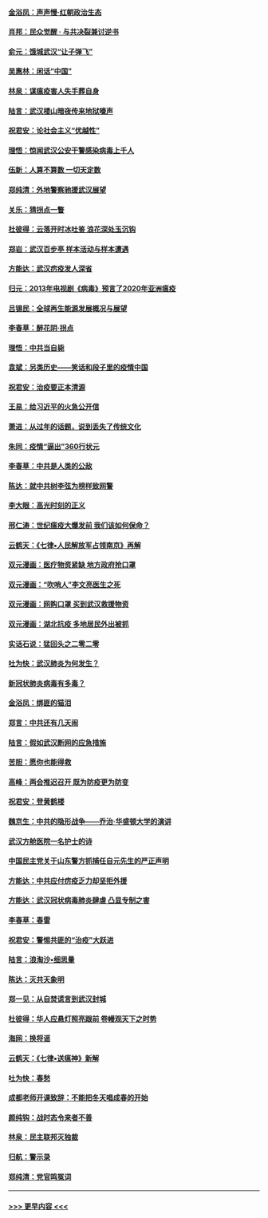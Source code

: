 #### [金浴凤：声声慢‧红朝政治生态](../pages/nsc993/n11899553.md?t=02280002) 
#### [肖邦：民众觉醒 · 与共决裂兼讨逆书](../pages/nsc993/n11898435.md?t=02280002) 
#### [俞元：饿城武汉“让子弹飞”](../pages/nsc993/n11898344.md?t=02280002) 
#### [吴惠林：闲话“中国”](../pages/nsc993/n11898182.md?t=02280002) 
#### [林泉：谋瘟疫害人失手葬自身](../pages/nsc993/n11897892.md?t=02280002) 
#### [陆言：武汉楼山暗夜传来地狱嚎声](../pages/nsc993/n11897033.md?t=02280002) 
#### [祝君安：论社会主义“优越性”](../pages/nsc993/n11897005.md?t=02280002) 
#### [理悟：惊闻武汉公安干警感染病毒上千人](../pages/nsc993/n11896947.md?t=02280002) 
#### [伍新：人算不算数 一切天定数](../pages/nsc993/n11893372.md?t=02280002) 
#### [郑纯清：外地警察驰援武汉展望](../pages/nsc993/n11893115.md?t=02280002) 
#### [关乐：猜拐点一瞥](../pages/nsc993/n11893020.md?t=02280002) 
#### [杜彼得：云落开时冰吐鉴 浪花深处玉沉钩](../pages/nsc993/n11892107.md?t=02280002) 
#### [郑岩：武汉百步亭 样本活动与样本遭遇](../pages/nsc993/n11892310.md?t=02280002) 
#### [方能达：武汉疠疫发人深省](../pages/nsc993/n11891376.md?t=02280002) 
#### [归元：2013年电视剧《病毒》预言了2020年亚洲瘟疫](../pages/nsc993/n11891126.md?t=02280002) 
#### [吕锡民：全球再生能源发展概况与展望](../pages/nsc993/n11890613.md?t=02280002) 
#### [李春草：醉花阴·拐点](../pages/nsc993/n11890567.md?t=02280002) 
#### [理悟：中共当自毙](../pages/nsc993/n11890559.md?t=02280002) 
#### [袁斌：另类历史——笑话和段子里的疫情中国](../pages/nsc993/n11889243.md?t=02280002) 
#### [祝君安：治疫要正本清源](../pages/nsc993/n11889085.md?t=02280002) 
#### [王易：给习近平的火急公开信](../pages/nsc993/n11888225.md?t=02280002) 
#### [萧进：从过年的话题，说到丢失了传统文化](../pages/nsc993/n11887732.md?t=02280002) 
#### [朱同：疫情“逼出”360行状元](../pages/nsc993/n11887678.md?t=02280002) 
#### [李春草：中共是人类的公敌](../pages/nsc993/n11887656.md?t=02280002) 
#### [陈达：就中共树李弦为榜样致网警](../pages/nsc993/n11887625.md?t=02280002) 
#### [李大眼：高光时刻的正义](../pages/nsc993/n11887585.md?t=02280002) 
#### [邢仁涛：世纪瘟疫大爆发前 我们该如何保命？](../pages/nsc993/n11887535.md?t=02280002) 
#### [云鹤天：《七律▪人民解放军占领南京》再解](../pages/nsc993/n11887524.md?t=02280002) 
#### [双元漫画：医疗物资紧缺 地方政府抢口罩](../pages/nsc993/n11884744.md?t=02280002) 
#### [双元漫画：“吹哨人”李文亮医生之死](../pages/nsc993/n11884705.md?t=02280002) 
#### [双元漫画：网购口罩 买到武汉救援物资](../pages/nsc993/n11884670.md?t=02280002) 
#### [双元漫画：湖北抗疫 多地居民外出被抓](../pages/nsc993/n11884643.md?t=02280002) 
#### [实话石说：猛回头之二零二零](../pages/nsc993/n11883968.md?t=02280002) 
#### [吐为快：武汉肺炎为何发生？](../pages/nsc993/n11882180.md?t=02280002) 
#### [新冠状肺炎病毒有多毒？](../pages/nsc993/n11881790.md?t=02280002) 
#### [金浴凤：绑匪的猫泪](../pages/nsc993/n11880664.md?t=02280002) 
#### [郑言：中共还有几天闹](../pages/nsc993/n11880645.md?t=02280002) 
#### [陆言：假如武汉断网的应急措施](../pages/nsc993/n11880619.md?t=02280002) 
#### [苦胆：愿你也能得救](../pages/nsc993/n11880601.md?t=02280002) 
#### [高峰：两会推迟召开  既为防疫更为防变](../pages/nsc993/n11879977.md?t=02280002) 
#### [祝君安：登黄鹤楼](../pages/nsc993/n11880583.md?t=02280002) 
#### [魏京生：中共的隐形战争——乔治‧华盛顿大学的演讲](../pages/nsc993/n11879765.md?t=02280002) 
#### [武汉方舱医院一名护士的诗](../pages/nsc993/n11878480.md?t=02280002) 
#### [中国民主党关于山东警方抓捕任自元先生的严正声明](../pages/nsc993/n11877506.md?t=02280002) 
#### [方能达：中共应付疠疫乏力却坚拒外援](../pages/nsc993/n11877497.md?t=02280002) 
#### [方能达：武汉冠状病毒肺炎肆虐 凸显专制之害](../pages/nsc993/n11877475.md?t=02280002) 
#### [李春草：春雷](../pages/nsc993/n11876287.md?t=02280002) 
#### [祝君安：警惕共匪的“治疫”大跃进](../pages/nsc993/n11876084.md?t=02280002) 
#### [陆言：浪淘沙•细思量](../pages/nsc993/n11876071.md?t=02280002) 
#### [陈达：灭共天象明](../pages/nsc993/n11876063.md?t=02280002) 
#### [郑一见：从自焚谎言到武汉封城](../pages/nsc993/n11875621.md?t=02280002) 
#### [杜彼得：华人应悬灯照亮跟前 卷幔观天下之时势](../pages/nsc993/n11874822.md?t=02280002) 
#### [海网：换将谣](../pages/nsc993/n11873712.md?t=02280002) 
#### [云鹤天：《七律▪送瘟神》新解](../pages/nsc993/n11873598.md?t=02280002) 
#### [吐为快：春愁](../pages/nsc993/n11872801.md?t=02280002) 
#### [成都老师开课致辞：不能把冬天唱成春的开始](../pages/nsc993/n11872653.md?t=02280002) 
#### [颜纯钩：战时态令来者不善](../pages/nsc993/n11872011.md?t=02280002) 
#### [林泉：民主联邦灭独裁](../pages/nsc993/n11870998.md?t=02280002) 
#### [归航：警示录](../pages/nsc993/n11870963.md?t=02280002) 
#### [郑纯清：党官鸣冤词](../pages/nsc993/n11870938.md?t=02280002) 

----
#### [ >>> 更早内容 <<< ](../indexes/nsc993-earlier.md)
